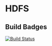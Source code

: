 HDFS
====

Build Badges
------------

[![Build Status](https://travis-ci.org/ParthKolekar/HDFS.svg?branch=master)](https://travis-ci.org/ParthKolekar/HDFS)
